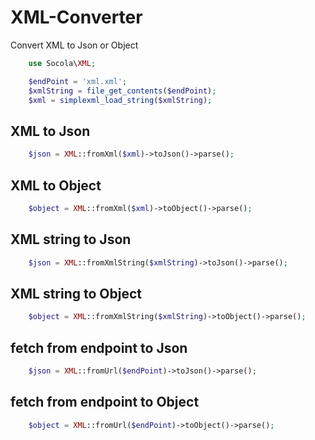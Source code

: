# XML-Converter
Convert XML to Json or Object
```php
	use Socola\XML;

	$endPoint = 'xml.xml';
	$xmlString = file_get_contents($endPoint);
	$xml = simplexml_load_string($xmlString);
```
## XML to Json
```php
	$json = XML::fromXml($xml)->toJson()->parse();
```
## XML to Object
```php
	$object = XML::fromXml($xml)->toObject()->parse();
```
## XML string to Json
```php
	$json = XML::fromXmlString($xmlString)->toJson()->parse();
```
## XML string to Object
```php
	$object = XML::fromXmlString($xmlString)->toObject()->parse();
```
## fetch from endpoint to Json
```php
	$json = XML::fromUrl($endPoint)->toJson()->parse();
```
## fetch from endpoint to Object
```php
	$object = XML::fromUrl($endPoint)->toObject()->parse();
```
